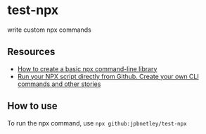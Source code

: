 # test-npx
write custom npx commands

## Resources

- [How to create a basic npx command-line library](https://dev.to/9zemian5/basic-npx-command-line-tool-45k4)
- [Run your NPX script directly from Github. Create your own CLI commands and other stories](https://dev.to/ipreda/run-your-npx-script-directly-from-github-create-your-own-cli-commands-and-other-stories-4pn3)


## How to use
To run the npx command, use `npx github:jpbnetley/test-npx`